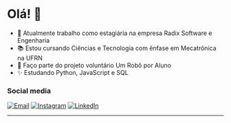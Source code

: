 # Olá! 👋

- 🔭 Atualmente trabalho como estagiária na empresa Radix Software e Engenharia
- 📚 Estou cursando Ciências e Tecnologia com ênfase em Mecatrônica na UFRN  
- 🤖 Faço parte do projeto voluntário Um Robô por Aluno
- ✨ Estudando Python, JavaScript e SQL

<!-- Redes Sociais -->
### Social media
<div>
  <a href="mailto:marialagotrab@gmail.com" target="_blank"><img src="https://img.shields.io/badge/Gmail-D14836?style=flat-square&logo=gmail&logoColor=white" alt="Email" /></a>
  <a href="https://www.instagram.com/dudaf.lago" target="_blank"><img src="https://img.shields.io/badge/Instagram-%23E4405F.svg?&style=flat-square&logo=instagram&logoColor=white" alt="Instagram"></a>
  <a href="https://www.linkedin.com/in/maria-eduarda-fernandes-lago" target="_blank"><img src="https://img.shields.io/badge/LinkedIn-%230077B5.svg?&style=flat-square&logo=linkedin&logoColor=white" alt="LinkedIn"></a>
</div>

<!-- Estatísticas
### Github profile
<details> 
  <summary>📊 GitHub Profile Stats</summary>
    <div align="center">
      <a href="https://github-readme-stats.vercel.app/api/top-langs/?username=marialago&theme=react&langs_count=8"><img src="https://github-readme-stats.vercel.app/api/top-langs/?username=marialago&theme=react&langs_count=8" alt="Maria Lago's Top Languages" /></a><br/><br/>
      <a href="https://github-readme-stats.vercel.app/api?username=marialagoc&show_icons=true&theme=react"><img src="https://github-readme-stats.vercel.app/api?username=marialago&show_icons=true&theme=react" alt="Maria Lago's Github Stats" /></a><br/><br/>
    </div>
</details>
 -->
<!-- #
💡 <a href="https://github.com/rafaballerini/rafaballerini/blob/main/README.md">Inpiration</a> -->

----
